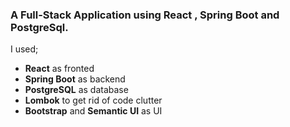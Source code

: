 ### A Full-Stack Application using React , Spring Boot and PostgreSql.
I used;

* **React** as fronted
* **Spring Boot**  as backend
* **PostgreSQL** as database
* **Lombok** to get rid of code clutter
* **Bootstrap** and **Semantic UI** as UI
